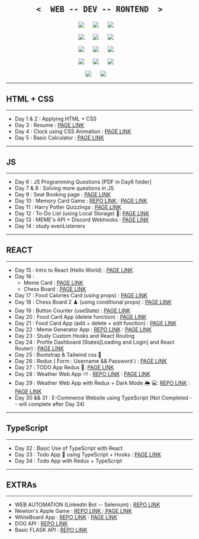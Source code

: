 <p align="center">

   <h2 align="center">
     <pre><samp><&nbsp; WEB -- DEV -- RONTEND &nbsp;></samp></pre>
   </h2>

<p align="center">
  <img src="https://img.shields.io/badge/html5-%23E34F26.svg?style=for-the-badge&logo=html5&logoColor=white"><img> &nbsp;&nbsp;&nbsp;&nbsp;
  <img src="https://img.shields.io/badge/javascript-%23323330.svg?style=for-the-badge&logo=javascript&logoColor=%23F7DF1E"><img> &nbsp;&nbsp;&nbsp;&nbsp;
  <img src="https://img.shields.io/badge/typescript-%23007ACC.svg?style=for-the-badge&logo=typescript&logoColor=white"><img> &nbsp;&nbsp;&nbsp;&nbsp;
</p>
<p align="center">
<img src="https://img.shields.io/badge/react-%2320232a.svg?style=for-the-badge&logo=react&logoColor=%2361DAFB"><img> &nbsp;&nbsp;&nbsp;&nbsp;
<img src="https://img.shields.io/badge/React_Router-CA4245?style=for-the-badge&logo=react-router&logoColor=white"><img> &nbsp;&nbsp;&nbsp;&nbsp;
<img src="https://img.shields.io/badge/redux-%23593d88.svg?style=for-the-badge&logo=redux&logoColor=white"><img> &nbsp;&nbsp;&nbsp;&nbsp;
</p>
<p align="center">
<img src="https://img.shields.io/badge/bootstrap-%23563D7C.svg?style=for-the-badge&logo=bootstrap&logoColor=white"><img> &nbsp;&nbsp;&nbsp;&nbsp;
<img src="https://img.shields.io/badge/materialui-%230081CB.svg?style=for-the-badge&logo=material-ui&logoColor=white"><img> &nbsp;&nbsp;&nbsp;&nbsp;
<img src="https://img.shields.io/badge/tailwindcss-%2338B2AC.svg?style=for-the-badge&logo=tailwind-css&logoColor=white"><img> &nbsp;&nbsp;&nbsp;&nbsp;
</p>
<p align="center">
<img src="https://img.shields.io/badge/NPM-%23000000.svg?style=for-the-badge&logo=npm&logoColor=white"><img> &nbsp;&nbsp;&nbsp;&nbsp;
<img src="https://img.shields.io/badge/figma-%23F24E1E.svg?style=for-the-badge&logo=figma&logoColor=white"><img> &nbsp;&nbsp;&nbsp;&nbsp;
<img src="https://img.shields.io/badge/VisualStudioCode-0078d7.svg?style=for-the-badge&logo=visual-studio-code&logoColor=white"><img> &nbsp;&nbsp;&nbsp;&nbsp;
</p>
<p align="center">
<img src="https://img.shields.io/badge/firebase-%23039BE5.svg?style=for-the-badge&logo=firebase"><img> &nbsp;&nbsp;&nbsp;&nbsp;
<img src="https://img.shields.io/badge/netlify-%23000000.svg?style=for-the-badge&logo=netlify&logoColor=#00C7B7"><img> &nbsp;&nbsp;&nbsp;&nbsp;
</p>
</p>

---

## HTML + CSS

---

<ul>
<li>Day 1 & 2 : Applying HTML + CSS</li>
<li>Day 3 : Resume : <a href="https://thedeepakchaturvedi.github.io/Devsnest-Frontend/Day%203%20again/tha.html">PAGE LINK</a></li>
<li>Day 4 : Clock using CSS Animation : <a href="https://thedeepakchaturvedi.github.io/Devsnest-Frontend/Day%204/tha4.html">PAGE LINK</a></li>
<li>Day 5 : Basic Calculator : <a href="https://thedeepakchaturvedi.github.io/Devsnest-Frontend/Day5%20[mahasabha]%20calc/tha.html">PAGE LINK</a></li>
</ul>

---

## JS

---

<ul>
<li>Day 6 : JS Programming Questions [PDF in Day6 folder]</li>
<li>Day 7 & 8 : Solving more questions in JS</li>
<li>Day 9 : Seat Booking page : <a href="https://thedeepakchaturvedi.github.io/Devsnest-Frontend/Day%209/index.html">PAGE LINK</a></li>
<li>Day 10 : Memory Card Game : <a href="https://github.com/thedeepakchaturvedi/Memory-Game-JS">REPO LINK </a> : <a href="https://thedeepakchaturvedi.github.io/Memory-Game-JS/"> PAGE LINK </a> </li>
<li>Day 11 : Harry Potter Quizzinga : <a href="https://thedeepakchaturvedi.github.io/Devsnest-Frontend/Day%2011/index.html">PAGE LINK</a></li>
<li> Day 12 : To-Do List (using Local Storage) 📝: <a href="https://thedeepakchaturvedi.github.io/Devsnest-Frontend/Day12_ToDoList/index.html">PAGE LINK</a></li>
<li> Day 13 : MEME's API + Discord Webhooks : <a href="https://thedeepakchaturvedi.github.io/Devsnest-Frontend/Day13_APIs/index.html">PAGE LINK</a></li>
<li> Day 14 : study evenListeners</li>
</ul>

---

## REACT

---

<ul>
<li> Day 15 : Intro to React (Hello World) : <a href="https://thedeepakchaturvedi.github.io/Devsnest-Frontend/Day15/index.html">PAGE LINK</a></li>
<li> Day 16 : <ul><li>Meme Card : <a href="https://thedeepakchaturvedi-react-meme-card.netlify.app/">PAGE LINK</a></li><li>Chess Board : <a href="https://thedeepakchaturvedi-react-chess-app.netlify.app/">PAGE LINK</a></li></ul></li>
<li> Day 17 : Food Calories Card (using props) : <a href="https://thedeepakchaturvedi-props-tha17.netlify.app/">PAGE LINK</a></li>
<li> Day 18 : Chess Board 2 ♟️ (using conditional props) : <a href="https://thedeepakchaturvedi-chessboard-2.netlify.app/">PAGE LINK</a></li>
<li> Day 19 : Button Counter (useState) : <a href="https://thedeepakchaturvedi-tha19-usestate.netlify.app/">PAGE LINK</a></li>
<li> Day 20 : Food Card App (delete function) : <a href="https://thedeepakchaturvedi-tha20.netlify.app/">PAGE LINK</a></li>
<li> Day 21 : Food Card App (add + delete + edit function) : <a href="https://thedeepakchaturvedi-tha21.netlify.app/">PAGE LINK</a></li>
<li> Day 22 : Meme Generator App : <a href="https://github.com/thedeepakchaturvedi/Meme-Generator-App">REPO LINK</a> : <a href="https://thedeepakchaturvedi-meme-creator.netlify.app/">PAGE LINK</a></li>
<li> Day 23 : Study Custom Hooks and React Routing</li>
<li>Day 24 : Profile Dashboard (States[Loading and Login] and React Router) : <a href="https://thedeepakchaturvedi-tha24.netlify.app/">PAGE LINK</a></li>
<li>Day 25 : Bootstrap & Tailwind css 👋 </li>
<li>Day 26 : Redux ( Form : Username && Password ) : <a href="https://tha26-redux.web.app/">PAGE LINK</a></li>
<li>Day 27 : TODO App Redux 📝: <a href="https://thedeepakchaturvedi-tha27-todo-redux.netlify.app/">PAGE LINK</a></li>
 <li>Day 28 : Weather Web App ⛅ : <a href="https://github.com/thedeepakchaturvedi/Weather-API-WebApp">REPO LINK</a> : <a href="https://thedeepakchaturvedi-web-api.netlify.app/">PAGE LINK</a></li>
  <li>Day 29 : Weather Web App with Redux + Dark Mode 🌦 💻: <a href="https://github.com/thedeepakchaturvedi/WeatherAPI-Redux">REPO LINK</a> : <a href="https://thedeepakchaturvedi.github.io/WeatherAPI-Redux/">PAGE LINK</a>
  <li>Day 30 && 31 : E-Commerce Website using TypeScript (Not Completed -- will complete after Day 34)</li>
</ul>

---

## TypeScript

---

<ul>
   <li>Day 32 : Basic Use of TypeScript with React</li>
   <li>Day 33 : Todo App 📝 using TypeScript + Hooks : <a href="https://thedeepakchaturvedi-tha-33.netlify.app/">PAGE LINK</a></li>
   <li>Day 34 : Todo App with Redux + TypeScript</li>
 </ul>
 
---
 
## EXTRAs

---

<ul>
<li>WEB AUTOMATION (LinkedIn Bot -- Selenium) : <a href="https://github.com/thedeepakchaturvedi/LinkedInBot-Selenium-WebAutomation-">REPO LINK</a></li>
<li>Newton's Apple Game : <a href="https://github.com/thedeepakchaturvedi/NEWTON_JS_GAME"> REPO LINK </a>:<a href="https://thedeepakchaturvedi.github.io/NEWTON_JS_GAME/"> PAGE LINK</a></li>
<li>WhiteBoard App : <a href="https://github.com/thedeepakchaturvedi/whiteboard-app">REPO LINK</a> : <a href="https://thedeepakchaturvedi.github.io/whiteboard-app/WhiteBoard/index.html">PAGE LINK</a></li>
<li>DOG API : <a href="https://github.com/thedeepakchaturvedi/DOG-API-AJAX">REPO LINK</a></li>
<li> Basic FLASK API : <a href="https://github.com/thedeepakchaturvedi/Flask_API_concatenateStrings">REPO LINK</a></li>
</ul>
